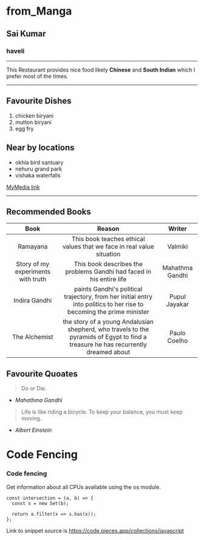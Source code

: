 # from_Manga
## Sai Kumar
### haveli
___________
This Restaurant provides nice food likely **Chinese** and **South Indian** which I prefer most of the times.

---

## Favourite Dishes
1. chicken biryani
2. mutton biryani
3. egg fry

## Near by locations
* okhla bird santuary
* nehuru grand park
* vishaka waterfalls

[MyMedia link](https://github.com/Saikumar88941/from_Manga/blob/419745e8aa515ce7af9cf140eac0201e31ad97ad/MyMedia.md)

---
## Recommended Books

|Book|Reason|Writer|
|:----:|:---:|:----:|
|Ramayana|This book teaches ethical values that we face in real value situation|Valmiki|
|Story of my experiments with truth|This book describes the problems Gandhi had faced in his entire life|Mahathma Gandhi|
|Indira Gandhi|paints Gandhi's political trajectory, from her initial entry into politics to her rise to becoming the prime minister|Pupul Jayakar|
|The Alchemist|the story of a young Andalusian shepherd, who travels to the pyramids of Egypt to find a treasure he has recurrently dreamed about|Paulo Coelho|

## Favourite Quoates


>Do or Die.
* *Mahathma Gandhi*
>Life is like riding a bicycle. To keep your balance, you must keep moving.
* *Albert Einstein*

# Code Fencing
### Code fencing
 
Get information about all CPUs available using the os module.

```
const intersection = (a, b) => {
  const s = new Set(b);

  return a.filter(x => s.has(x));
};

```

Link to snippet source is <https://code.pieces.app/collections/javascript>



